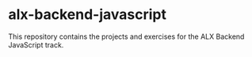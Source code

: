 # alx-backend-javascript

This repository contains the projects and exercises for the ALX Backend JavaScript track.
